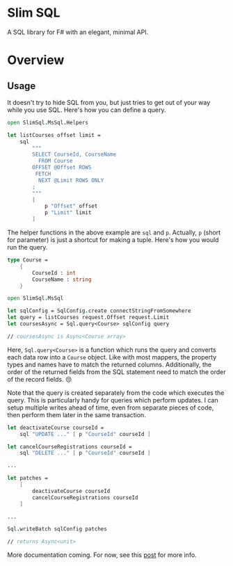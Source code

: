 # Slim SQL

A SQL library for F# with an elegant, minimal API.


# Overview

## Usage

It doesn't try to hide SQL from you, but just tries to get out of your way while you use SQL. Here's how you can define a query.

```fsharp
open SlimSql.MsSql.Helpers

let listCourses offset limit =
    sql
        """
        SELECT CourseId, CourseName
          FROM Course
        OFFSET @Offset ROWS
         FETCH
          NEXT @Limit ROWS ONLY
        ;
        """
        [
            p "Offset" offset
            p "Limit" limit
        ]
```

The helper functions in the above example are `sql` and `p`. Actually, `p` (short for parameter) is just a shortcut for making a tuple. Here's how you would run the query.

```fsharp
type Course =
    {
        CourseId : int
        CourseName : string
    }

open SlimSql.MsSql

let sqlConfig = SqlConfig.create connectStringFromSomewhere
let query = listCourses request.Offset request.Limit
let coursesAsync = Sql.query<Course> sqlConfig query

// coursesAsync is Async<Course array>
```

Here, `Sql.query<Course>` is a function which runs the query and converts each data row into a `Course` object. Like with most mappers, the property types and names have to match the returned columns. Additionally, the order of the returned fields from the SQL statement need to match the order of the record fields. 😒

Note that the query is created separately from the code which executes the query. This is particularly handy for queries which perform updates. I can setup multiple writes ahead of time, even from separate pieces of code, then perform them later in the same transaction.

```fsharp
let deactivateCourse courseId =
    sql "UPDATE ..." [ p "CourseId" courseId ]

let cancelCourseRegistrations courseId =
    sql "DELETE ..." [ p "CourseId" courseId ]

...

let patches =
    [
        deactivateCourse courseId
        cancelCourseRegistrations courseId
    ]

...

Sql.writeBatch sqlConfig patches

// returns Async<unit>
```

More documentation coming. For now, see this [post](https://dev.to/kspeakman/dirt-simple-sql-queries-in-f-a37) for more info.
